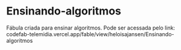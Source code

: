 # Ensinando-algoritmos
Fábula criada para ensinar algoritmos. Pode ser acessada pelo link: codefab-telemidia.vercel.app/fable/view/heloisajansen/Ensinando-algoritmos
